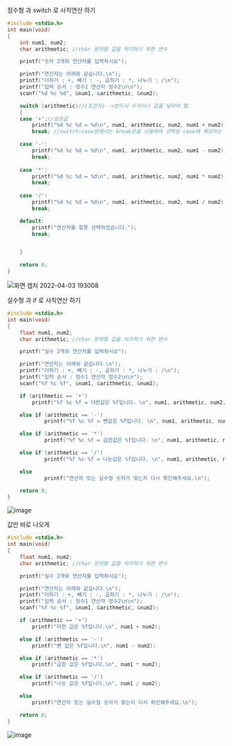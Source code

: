 정수형 과 switch 로 사칙연산 하기
```c
#include <stdio.h>
int main(void)
{
	int num1, num2;
	char arithmetic; //char 문자형 값을 처리하기 위한 변수

	printf("숫자 2개와 연산자를 입력하시요");

	printf("연산자는 아래와 같습니다.\n");
	printf("더하기 : +, 빼기 : -, 곱하기 : *, 나누기 : /\n");
	printf("입력 순서 : 정수1 연산자 정수2\n\n");
	scanf("%d %c %d", &num1, &arithmetic, &num2);

	switch (arithmetic)//(조건식)-->반드시 수식이나 값을 넣어야 함. 
	{
	case '+'://상숫값
		printf("%d %c %d = %d\n", num1, arithmetic, num2, num1 + num2);//명령문 블록 
		break; //switch~case문에서는 break문을 사용하여 선택된 case에 해당하는 것만 실행

	case '-':
		printf("%d %c %d = %d\n", num1, arithmetic, num2, num1 - num2);
		break;
	
	case '*':
		printf("%d %c %d = %d\n", num1, arithmetic, num2, num1 * num2);
		break;
	
	case '/':
		printf("%d %c %d = %d\n", num1, arithmetic, num2, num1 / num2);
		break;

	default:
		printf("연산자를 잘못 선택하셨습니다.");
		break;


	}

	return 0;
}
```
![화면 캡처 2022-04-03 193008](https://user-images.githubusercontent.com/101636072/161423455-39005662-a60e-482c-9d11-196df60dc7a4.png)


실수형 과 if 로 사칙연산 하기
```c
#include <stdio.h>
int main(void)
{
	float num1, num2;
	char arithmetic; //char 문자형 값을 처리하기 위한 변수

	printf("실수 2개와 연산자를 입력하시요");

	printf("연산자는 아래와 같습니다.\n");
	printf("더하기 : +, 빼기 : -, 곱하기 : *, 나누기 : /\n");
	printf("입력 순서 : 정수1 연산자 정수2\n\n");
	scanf("%f %c %f", &num1, &arithmetic, &num2);

	if (arithmetic == '+')
		printf("%f %c %f = 더한값은 %f입니다. \n", num1, arithmetic, num2, num1 + num2);

	else if (arithmetic == '-')
			printf("%f %c %f = 뺀값은 %f입니다. \n", num1, arithmetic, num2, num1 - num2);

	else if (arithmetic == '*')
			printf("%f %c %f = 곱한값은 %f입니다. \n", num1, arithmetic, num2, num1 * num2);

	else if (arithmetic == '/')
			printf("%f %c %f = 나눈값은 %f입니다. \n", num1, arithmetic, num2, num1 / num2);

	else
			printf("연산자 또는 실수형 숫자가 맞는지 다시 확인해주세요.\n");

	return 0;
}
```
![image](https://user-images.githubusercontent.com/101636072/161423511-f3f7a95d-2d8a-47fa-9133-3b58b6792706.png)


값만 바로 나오게
```c
#include <stdio.h>
int main(void)
{
	float num1, num2;
	char arithmetic; //char 문자형 값을 처리하기 위한 변수

	printf("실수 2개와 연산자를 입력하시요");

	printf("연산자는 아래와 같습니다.\n");
	printf("더하기 : +, 빼기 : -, 곱하기 : *, 나누기 : /\n");
	printf("입력 순서 : 정수1 연산자 정수2\n\n");
	scanf("%f %c %f", &num1, &arithmetic, &num2);

	if (arithmetic == '+')
		printf("더한 값은 %f입니다.\n", num1 + num2);

	else if (arithmetic == '-')
		printf("뺀 값은 %f입니다.\n", num1 - num2);

	else if (arithmetic == '*')
		printf("곱한 값은 %f입니다.\n", num1 * num2);

	else if (arithmetic == '/')
		printf("나눈 값은 %f입니다.\n", num1 / num2);

	else
		printf("연산자 또는 실수형 숫자가 맞는지 다시 확인해주세요.\n");

	return 0;
}
```
![image](https://user-images.githubusercontent.com/101636072/161423572-b370e2cc-1f88-404b-bc1b-b79c74935126.png)
